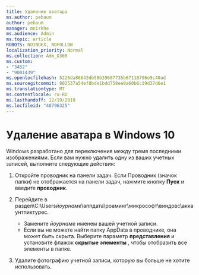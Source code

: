 ```yaml
---
title: Удаление аватара
ms.author: pebaum
author: pebaum
manager: mnirkhe
ms.audience: Admin
ms.topic: article
ROBOTS: NOINDEX, NOFOLLOW
localization_priority: Normal
ms.collection: Adm_O365
ms.custom:
- "3452"
- "9001439"
ms.openlocfilehash: 5226da86643db58b39687735b67118796e9c40ad
ms.sourcegitcommit: 802537a54ef8bde1bdd758ee9a60b6c19d37d6e1
ms.translationtype: MT
ms.contentlocale: ru-RU
ms.lasthandoff: 12/19/2019
ms.locfileid: "40796325"
---
```

# <a name="delete-an-account-picture-in-windows-10"></a>Удаление аватара в Windows 10

Windows разработано для переключения между тремя последними изображениями. Если вам нужно удалить одну из ваших учетных записей, выполните следующие действия:

1. Откройте проводник на панели задач. Если Проводник (значок папки) не отображается на панели задач, нажмите кнопку **Пуск** и введите **проводник**.

2. Перейдите в раздел\\C:\Users*йоурнаме*\аппдата\роаминг\микрософт\виндовс\аккаунтпиктурес. 
    - Замените *йоурнаме* именем вашей учетной записи.
    - Если вы не можете найти папку AppData в проводнике, она может быть скрыта. Выберите параметр **представления** и установите флажок **скрытые элементы** , чтобы отобразить все элементы в папке.

3. Удалите фотографию учетной записи, которую вы больше не хотите использовать.
 
 